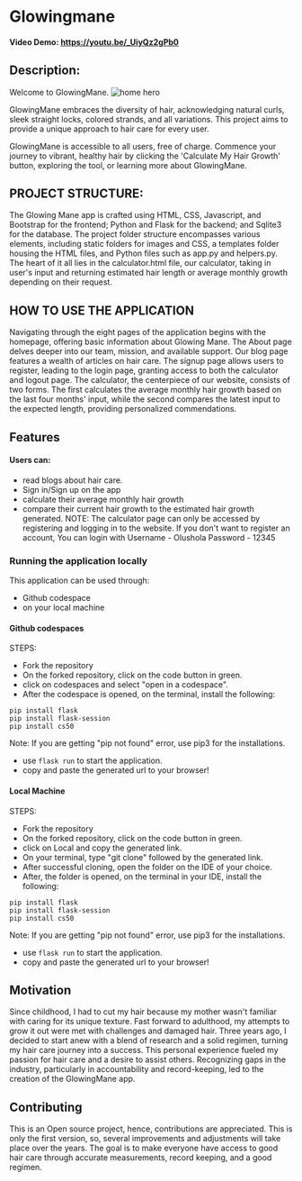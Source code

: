 # Glowingmane

#### Video Demo:  <https://youtu.be/_UiyQz2gPb0>
## Description:
Welcome to GlowingMane.
![home hero](https://github.com/Shorla/glowingmane.github.io/assets/77856859/135c4fd5-bc53-44d2-a9e6-e9b055aaed12)



GlowingMane embraces the diversity of hair, acknowledging natural curls, sleek straight locks, colored strands, and all variations. This project aims to provide a unique approach to hair care for every user.

GlowingMane is accessible to all users, free of charge. Commence your journey to vibrant, healthy hair by clicking the 'Calculate My Hair Growth' button, exploring the tool, or learning more about GlowingMane.

## PROJECT STRUCTURE:
The Glowing Mane app is crafted using HTML, CSS, Javascript, and Bootstrap for the frontend; Python and Flask for the backend; and Sqlite3 for the database. The project folder structure encompasses various elements, including static folders for images and CSS, a templates folder housing the HTML files, and Python files such as app.py and helpers.py. The heart of it all lies in the calculator.html file, our calculator, taking in user's input and returning estimated hair length or average monthly growth depending on their request.

## HOW TO USE THE APPLICATION
Navigating through the eight pages of the application begins with the homepage, offering basic information about Glowing Mane. The About page delves deeper into our team, mission, and available support. Our blog page features a wealth of articles on hair care. The signup page allows users to register, leading to the login page, granting access to both the calculator and logout page. The calculator, the centerpiece of our website, consists of two forms. The first calculates the average monthly hair growth based on the last four months' input, while the second compares the latest input to the expected length, providing personalized commendations.

## Features
#### Users can:

* read blogs about hair care.
* Sign in/Sign up on the app
* calculate their average monthly hair growth
* compare their current hair growth to the estimated hair growth generated.
NOTE: The calculator page can only be accessed by registering and logging in to the website.
If you don't want to register an account,
You can login with Username - Olushola Password - 12345

### Running the application locally
This application can be used through:
* Github codespace
* on your local machine

#### Github codespaces

STEPS:
* Fork the repository
* On the forked repository, click on the code button in green.
* click on codespaces and select "open in a codespace".
* After the codespace is opened, on the terminal, install the following:

```
pip install flask
pip install flask-session
pip install cs50

```
Note: If you are getting "pip not found" error, use pip3 for the installations.

* use ```flask run``` to start the application.
* copy and paste the generated url to your browser!

#### Local Machine

STEPS:
* Fork the repository
* On the forked repository, click on the code button in green.
* click on Local and copy the generated link.
* On your terminal, type "git clone" followed by the generated link.
* After successful cloning, open the folder on the IDE of your choice.
* After, the folder is opened, on the terminal in your IDE, install the following:

```
pip install flask
pip install flask-session
pip install cs50

```
Note: If you are getting "pip not found" error, use pip3 for the installations.

* use ```flask run``` to start the application.
* copy and paste the generated url to your browser!


## Motivation
Since childhood, I had to cut my hair because my mother wasn't familiar with caring for its unique texture. Fast forward to adulthood, my attempts to grow it out were met with challenges and damaged hair. Three years ago, I decided to start anew with a blend of research and a solid regimen, turning my hair care journey into a success. This personal experience fueled my passion for hair care and a desire to assist others. Recognizing gaps in the industry, particularly in accountability and record-keeping, led to the creation of the GlowingMane app.

## Contributing

This is an Open source project, hence, contributions are appreciated. This is only the first version, so, several improvements and adjustments will take place over the years. The goal is to make everyone have access to good hair care through accurate measurements, record keeping, and a good regimen.
